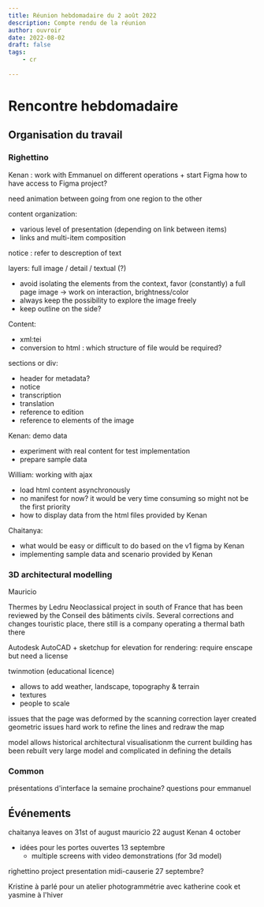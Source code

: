 ```yaml
---
title: Réunion hebdomadaire du 2 août 2022
description: Compte rendu de la réunion
author: ouvroir
date: 2022-08-02
draft: false
tags:
    - cr
    
---
```



# Rencontre hebdomadaire


## Organisation du travail 

### Righettino

Kenan : work with Emmanuel on different operations + start Figma
how to have access to Figma project? 

need animation between going from one region to the other

content organization:
- various level of presentation (depending on link between items) 
- links and multi-item composition

notice : refer to descreption of text

layers: full image / detail / textual (?)

- avoid isolating the elements from the context, favor (constantly) a full page image → work on interaction, brightness/color
- always keep the possibility to explore the image freely
- keep outline on the side?


Content:
- xml:tei
- conversion to html : which structure of file would be required? 

sections or div:
- header for metadata? 
- notice
- transcription
- translation
- reference to edition
- reference to elements of the image

Kenan: demo data
- experiment with real content for test implementation
- prepare sample data

William: working with ajax
- load html content asynchronously
- no manifest for now? it would be very time consuming so might not be the first priority
- how to display data from the html files provided by Kenan

Chaitanya:
- what would be easy or difficult to do based on the v1 figma by Kenan
- implementing sample data and scenario provided by Kenan



### 3D architectural modelling
Mauricio

Thermes by Ledru
Neoclassical project in south of France that has been reviewed by the Conseil des bâtiments civils. Several corrections and changes
touristic place, there still is a company operating a thermal bath there

Autodesk AutoCAD + sketchup for elevation
for rendering: require enscape but need a license

twinmotion (educational licence)
- allows to add weather, landscape, topography & terrain
- textures
- people to scale

issues that the page was deformed by the scanning 
correction layer created geometric issues
hard work to refine the lines and redraw the map

model allows historical architectural visualisationm the current building has been rebuilt 
very large model and complicated in defining the details



### Common

présentations d'interface la semaine prochaine? 
questions pour emmanuel


## Événements

chaitanya leaves on 31st of august
mauricio 22 august
Kenan 4 october


- idées pour les portes ouvertes 13 septembre
    - multiple screens with video demonstrations (for 3d model)


righettino project presentation
midi-causerie 27 septembre? 


Kristine à parlé pour un atelier photogrammétrie avec katherine cook et yasmine à l'hiver 